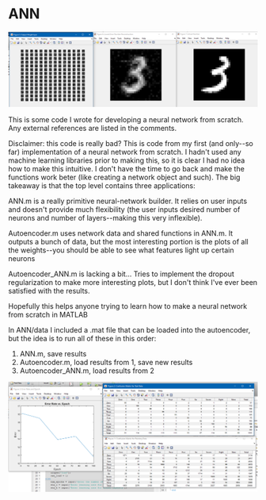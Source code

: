 # ANN
<img src="ANN/images/autencoder_output.png">

This is some code I wrote for developing a neural network from scratch. Any external references are listed in the comments.

Disclaimer: this code is really bad? This is code from my first (and only--so far) implementation of a neural network from scratch. 
I hadn't used any machine learning libraries prior to making this, so it is clear I had no idea how to make this intuitive. I 
don't have the time to go back and make the functions work beter (like creating a network object and such). The big takeaway is 
that the top level contains three applications:

ANN.m is a really primitive neural-network builder. It relies on user inputs and doesn't provide much flexibility (the user inputs 
desired number of neurons and number of layers--making this very inflexible). 

Autoencoder.m uses network data and shared functions in ANN.m. It outputs a bunch of data, but the most interesting portion is the 
plots of all the weights--you should be able to see what features light up certain neurons

Autoencoder_ANN.m is lacking a bit... Tries to implement the dropout regularization to make more interesting plots, but I don't think 
I've ever been satisfied with the results.

Hopefully this helps anyone trying to learn how to make a neural network from scratch in MATLAB

In ANN/data I included a .mat file that can be loaded into the autoencoder, but the idea is to run all of these in this order:
1. ANN.m, save results
2. Autoencoder.m, load results from 1, save new results
3. Autoencoder_ANN.m, load results from 2

<img src="ANN/images/ann_output.png">
